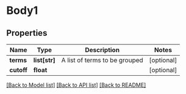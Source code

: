# Body1

## Properties
Name | Type | Description | Notes
------------ | ------------- | ------------- | -------------
**terms** | **list[str]** | A list of terms to be grouped | [optional] 
**cutoff** | **float** |  | [optional] 

[[Back to Model list]](../README.md#documentation-for-models) [[Back to API list]](../README.md#documentation-for-api-endpoints) [[Back to README]](../README.md)


